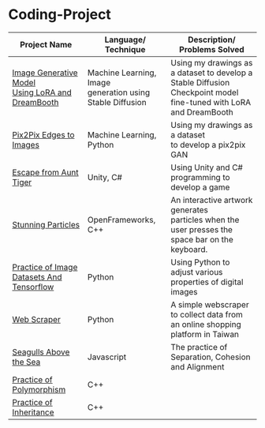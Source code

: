 # Coding-Project
| Project Name  | Language/ Technique | Description/ Problems Solved |
| ------------- | ------------- | ------------- | 
| [Image Generative Model<br> Using LoRA and DreamBooth](https://shorturl.at/dfvH1 )  | Machine Learning, Image<br> generation using Stable Diffusion  | Using my drawings as a dataset to develop a Stable Diffusion<br> Checkpoint model fine-tuned with LoRA and DreamBooth  | 
| [Pix2Pix Edges to Images](https://shorturl.at/psJNW) | Machine Learning,<br> Python  | Using my drawings as a dataset<br> to develop a pix2pix GAN  |
| [Escape from Aunt Tiger](https://youtube.com/shorts/uzMvt3wsa1U?feature=share)  | Unity, C#  | Using Unity and C# programming to<br> develop a game  |
| [Stunning Particles](https://shorturl.at/uvO49 )  | OpenFrameworks,<br> C++  | An interactive artwork generates<br> particles when the user presses the<br> space bar on the keyboard.  |
| [Practice of Image Datasets And Tensorflow](https://shorturl.at/aETV0)  | Python  | Using Python to adjust various properties of digital images  |
| [Web Scraper](https://shorturl.at/ivPW1 )  | Python  | A simple webscraper to collect data from an online shopping platform in Taiwan  |
| [Seagulls Above the Sea](https://shorturl.at/pvCHW)  | Javascript  | The practice of Separation, Cohesion and Alignment  |
| [Practice of Polymorphism](https://shorturl.at/uwY13)  | C++ |   |
| [Practice of Inheritance](https://shorturl.at/uCGR2)  | C++ |  |
